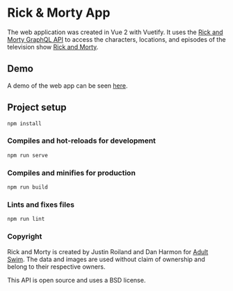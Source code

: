 # Rick & Morty App

The web application was created in Vue 2 with Vuetify. It uses the [Rick and Morty GraphQL API](https://rickandmortyapi.com/documentation/) to access the characters, locations, and episodes of the television show [Rick and Morty](https://www.adultswim.com/videos/rick-and-morty).

## Demo

A demo of the web app can be seen [here](admiring-ritchie-da3b49.netlify.app).

## Project setup

```
npm install
```

### Compiles and hot-reloads for development

```
npm run serve
```

### Compiles and minifies for production

```
npm run build
```

### Lints and fixes files

```
npm run lint
```

### Copyright

Rick and Morty is created by Justin Roiland and Dan Harmon for [Adult Swim](https://www.adultswim.com/). The data and images are used without claim of ownership and belong to their respective owners.

This API is open source and uses a BSD license.
